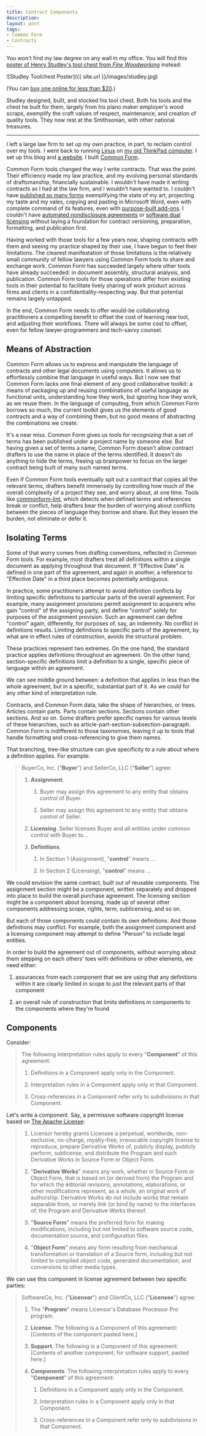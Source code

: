 ```yaml
---
title: Contract Components
description:
layout: post
tags:
- Common Form
- Contracts
---
```


You won't find my law degree on any wall in my office. You will find this [poster of Henry Studley's tool chest from _Fine Woodworking_](https://www.tauntonstore.com/the-studley-tool-chest-poster-011083?ref=customer_favorites_2) instead:

![Studley Toolchest Poster]({{ site.url }}/images/studley.jpg)

(You can [buy one online for less than $20](https://www.tauntonstore.com/the-studley-tool-chest-poster-011083?ref=customer_favorites_2).)

Studley designed, built, and stocked his tool chest. Both his tools and the chest he built for them, largely from his piano maker employer's wood scraps, exemplify the craft values of respect, maintenance, and creation of quality tools. They now rest at the Smithsonian, with other national treasures.

---

I left a large law firm to set up my own practice, in part, to reclaim control over my tools. I went back to running [Linux](https://debian.org) on [my old ThinkPad computer](https://www3.lenovo.com/us/en/laptops/thinkpad/t-series/t420s/). I set up this blog and [a website](https://kemitchell.com). I built [Common Form](https://commonform.github.io).

Common Form tools changed the way I write contracts. That was the point. Their efficiency made my law practice, and my evolving personal standards of draftsmanship, financially sustainable. I wouldn't have made it writing contracts as I had at the law firm, and I wouldn't have wanted to. I couldn't have [published so many forms](https://forms.kemitchell.com) exemplifying the state of my art, projecting my taste and my vales, copying and pasting in Microsoft Word, even with complete command of its features, even with [purpose-built add-ons](https://www.theformtool.com). I couldn't have [automated nondisclosure agreements](https://rxnda.com) or [software dual licensing](https://licensezero.com) without laying a foundation for contract versioning, preparation, formatting, and publication first.

<!--The simplest explanation of Common Form is that it brings proven ideas from computer software development to contact drafting. Many Common Forms tools have direct analogs to tools for writing, checking, recombining, sharing, and compiling programs. With the benefit of hindsight and the freedom of a clean slate, Common Form had an opportunity to surpass some programming tools in simplicity, consistency, security, and efficiency.-->

Having worked with those tools for a few years now, shaping contracts with them and seeing my practice shaped by their use, I have begun to feel their limitations. The clearest manifestation of those limitations is the relatively small community of fellow lawyers using Common Form tools to share and exchange work. Common Form has succeeded largely where other tools have already succeeded: in document assembly, structural analysis, and publication. Common Form tools for those operations differ from existing tools in their potential to facilitate lively sharing of work product across firms and clients in a confidentiality-respecting way. But that potential remains largely untapped.

In the end, Common Form needs to offer would-be collaborating practitioners a compelling benefit to offset the cost of learning new tool, and adjusting their workflows. There will always be some cost to offset, even for fellow lawyer-programmers and tech-savvy counsel.

## Means of Abstraction

Common Form allows us to express and manipulate the language of contracts and other legal documents using computers. It allows us to effortlessly combine that language in useful ways. But I now see that Common Form lacks one final element of any good collaborative toolkit: a means of packaging up and reusing combinations of useful language as functional units, understanding how they work, but ignoring how they work, as we reuse them. In the language of computing, from which Common Form borrows so much, the current toolkit gives us the elements of good contracts and a way of combining them, but no good means of abstracting the combinations we create.

It's a near miss. Common Form gives us tools for _recognizing_ that a set of terms has been published under a project name by someone else. But having given a set of terms a name, Common Form doesn't allow contract drafters to use the name in place of the terms identified. It doesn't do anything to hide the terms, freeing up brainpower to focus on the larger contract being built of many such named terms.

Even if Common Form tools eventually spit out a contract that copies all the relevant terms, drafters benefit immensely by controlling how much of the overall complexity of a project they see, and worry about, at one time. Tools like [commonform-lint](https://www.npmjs.com/packages/commonform-lint), which detects when defined terms and references break or conflict, help drafters bear the burden of worrying about conflicts between the pieces of language they borrow and share. But they lessen the burden, not eliminate or defer it.

## Isolating Terms

Some of that worry comes from drafting conventions, reflected in Common Form tools. For example, most drafters treat all definitions within a single document as applying throughout that document. If "Effective Date" is defined in one part of the agreement, and again in another, a reference to "Effective Date" in a third place becomes potentially ambiguous.

In practice, some practitioners attempt to avoid definition conflicts by limiting specific definitions to particular parts of the overall agreement. For example, many assignment provisions permit assignment to acquirers who gain "control" of the assigning party, and define "control" solely for purposes of the assignment provision. Such an agreement can define "control" again, differently, for purposes of, say, an indemnity. No conflict in definitions results. Limiting definitions to specific parts of the agreement, by what are in effect rules of construction, avoids the structural problem.

These practices represent two extremes. On the one hand, the standard practice applies definitions throughout an agreement. On the other hand, section-specific definitions limit a definition to a single, specific piece of language within an agreement.

We can see middle ground between: a definition that applies in less than the whole agreement, but in a specific, substantial part of it. As we could for any other kind of interpretation rule.

Contracts, and Common Form data, take the shape of hierarchies, or trees. Articles contain parts. Parts contain sections. Sections contain other sections. And so on. Some drafters prefer specific names for various levels of these hierarchies, such as article-part-section-subsection-paragraph. Common Form is indifferent to those taxonomies, leaving it up to tools that handle formatting and cross-referencing to give them names.

That branching, tree-like structure can give specificity to a rule about where a definition applies. For example:

> BuyerCo, Inc. ("**Buyer**") and SellerCo, LLC ("**Seller**") agree:
>
> 1.  **Assignment**.
>
>     1.  Buyer may assign this agreement to any entity that obtains _control_ of Buyer.
>
>     2.  Seller may assign this agreement to any entity that obtains _control_ of Seller.
>
> 2.  **Licensing**. Seller licenses Buyer and all entities under common _control_ with Buyer to...
>
> 3.  **Definitions**.
>
>     1.  In Section 1 (Assignment), "**control**" means ...
>
>     2.  In Section 2 (Licensing), "**control**" means ...

We could envision the same contract, built out of reusable components.  The assignment section might be a component, written separately and dropped into place to build the overall purchase agreement. The licensing section might be a component about licensing, made up of several other components addressing scope, rights, term, sublicensing, and so on.

But each of those components could contain its own definitions. And those definitions may conflict. For example, both the assignment component and a licensing component may attempt to define "Person" to include legal entities.

In order to build the agreement out of components, without worrying about them stepping on each others' toes with definitions or other elements, we need either:

1.  assurances from each component that we are using that any definitions within it are clearly limited in scope to just the relevant parts of that component

2.  an overall rule of construction that limits definitions in components to the components where they're found

## Components

Consider:

> The following interpretation rules apply to every "**Component**" of this agreement:
>
> 1.  Definitions in a Component apply only in the Component.
>
> 2.  Interpretation rules in a Component apply only in that Component.
>
> 3.  Cross-references in a Component refer only to subdivisions in that Component.

Let's write a component. Say, a permissive software copyright license based on [The Apache License](https://www.apache.org/licenses/LICENSE-2.0):

> 1.  Licensor hereby grants Licensee a perpetual, worldwide, non-exclusive, no-charge, royalty-free, irrevocable copyright license to reproduce, prepare Derivative Works of, publicly display, publicly perform, sublicense, and distribute the Program and such Derivative Works in Source Form or Object Form.
>
> 2.  "**Derivative Works**" means any work, whether in Source Form or Object Form, that is based on (or derived from) the Program and for which the editorial revisions, annotations, elaborations, or other modifications represent, as a whole, an original work of authorship. Derivative Works do not include works that remain separable from, or merely link (or bind by name) to the interfaces of, the Program and Derivative Works thereof.
>
> 3.  "**Source Form**" means the preferred form for making modifications, including but not limited to software source code, documentation source, and configuration files.
>
> 4.  "**Object Form**" means any form resulting from mechanical transformation or translation of a Source form, including but not limited to compiled object code, generated documentation, and conversions to other media types.

We can use this component in license agreement between two specific parties:

> SoftwareCo, Inc. ("**Licensor**") and ClientCo, LLC ("**Licensee**") agree:
>
> 1.  The "**Program**" means Licensor's Database Processor Pro program.
>
> 2.  **License**. The following is a Component of this agreement: [Contents of the component pasted here.]
>
> 3.  **Support**. The following is a Component of this agreement: [Contents of another component, for software support, pasted here.]
>
> 4. **Components**. The following interpretation rules apply to every "**Component**" of this agreement:
>
>     1.  Definitions in a Component apply only in the Component.
>
>     2.  Interpretation rules in a Component apply only in that Component.
>
>     3.  Cross-references in a Component refer only to subdivisions in that Component.


